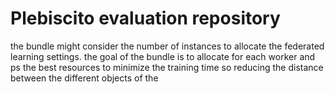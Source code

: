 # Plebiscito evaluation repository




the bundle might consider the number of instances to allocate the federated learning settings. 
the goal of the bundle is to allocate for each worker and ps the best resources to minimize the training time so reducing the distance between the different objects of the 